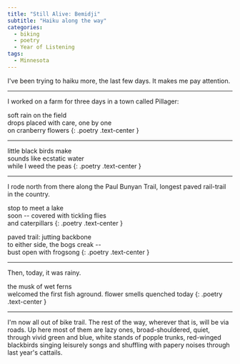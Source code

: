 ```yaml
---
title: "Still Alive: Bemidji"
subtitle: "Haiku along the way"
categories:
  - biking
  - poetry
  - Year of Listening
tags:
  - Minnesota
---
```


I've been trying to haiku more, the last few days. It makes me pay attention.

* * *

I worked on a farm for three days in a town called Pillager:

soft rain on the field  
drops placed with care, one by one  
on cranberry flowers
{: .poetry .text-center }

* * *

little black birds make  
sounds like ecstatic water  
while I weed the peas
{: .poetry .text-center }

* * *

I rode north from there along the Paul Bunyan Trail, longest paved rail-trail in the country.

stop to meet a lake  
soon -- covered with tickling flies  
and caterpillars
{: .poetry .text-center }

paved trail: jutting backbone  
to either side, the bogs creak --  
bust open with frogsong
{: .poetry .text-center }

* * *

Then, today, it was rainy.

the musk of wet ferns  
welcomed the first fish aground.
flower smells quenched today
{: .poetry .text-center }

* * *

I'm now all out of bike trail. The rest of the way, wherever that is, will be via roads. Up here most of them are lazy ones, broad-shouldered, quiet, through vivid green and blue, white stands of popple trunks, red-winged blackbirds singing leisurely songs and shuffling with papery noises through last year's cattails.
